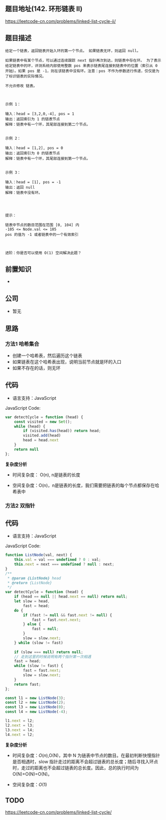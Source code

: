 
## 题目地址(142. 环形链表 II)

https://leetcode-cn.com/problems/linked-list-cycle-ii/

## 题目描述

```
给定一个链表，返回链表开始入环的第一个节点。 如果链表无环，则返回 null。

如果链表中有某个节点，可以通过连续跟踪 next 指针再次到达，则链表中存在环。 为了表示给定链表中的环，评测系统内部使用整数 pos 来表示链表尾连接到链表中的位置（索引从 0 开始）。如果 pos 是 -1，则在该链表中没有环。注意：pos 不作为参数进行传递，仅仅是为了标识链表的实际情况。

不允许修改 链表。

 

示例 1：

输入：head = [3,2,0,-4], pos = 1
输出：返回索引为 1 的链表节点
解释：链表中有一个环，其尾部连接到第二个节点。


示例 2：

输入：head = [1,2], pos = 0
输出：返回索引为 0 的链表节点
解释：链表中有一个环，其尾部连接到第一个节点。


示例 3：

输入：head = [1], pos = -1
输出：返回 null
解释：链表中没有环。


 

提示：

链表中节点的数目范围在范围 [0, 104] 内
-105 <= Node.val <= 105
pos 的值为 -1 或者链表中的一个有效索引

 

进阶：你是否可以使用 O(1) 空间解决此题？
```

## 前置知识

- 

## 公司

- 暂无

## 思路

### 方法1 哈希集合


- 创建一个哈希表，然后遍历这个链表
- 如果链表在这个哈希表出现，说明当前节点就是环的入口
- 如果不存在的话，则无环


## 代码

- 语言支持：JavaScript

JavaScript Code:

```javascript
var detectCycle = function (head) {
    const visited = new Set();
    while (head) {
        if (visited.has(head)) return head;
        visited.add(head)
        head = head.next
    }
    return null
};

```

**复杂度分析**


- 时间复杂度： O(n), n是链表的长度

- 空间复杂度：O(n)，n是链表的长度，我们需要把链表的每个节点都保存在哈希表中

### 方法2 双指针

## 代码

- 语言支持：JavaScript

JavaScript Code:

```javascript
function ListNode(val, next) {
    this.val = val === undefined ? 0 : val;
    this.next = next === undefined ? null : next;
}
/**
 * @param {ListNode} head
 * @return {ListNode}
 */
var detectCycle = function (head) {
    if (head == null || head.next == null) return null;
    let slow = head,
        fast = head;
    do {
        if (fast != null && fast.next != null) {
            fast = fast.next.next;
        } else {
            fast = null;
        }
        slow = slow.next;
    } while (slow != fast)
    
    if (slow === null) return null;
    // 走到这里的时候说明有两个指针第一次相遇
    fast = head;
    while (slow != fast) {
        fast = fast.next;
        slow = slow.next;
    }
    return fast;
};

const l1 = new ListNode(3);
const l2 = new ListNode(2);
const l3 = new ListNode(0);
const l4 = new ListNode(-4);

l1.next = l2;
l2.next = l3;
l3.next = l4;
l4.next = l2;

```


**复杂度分析**


- 时间复杂度：$O(n)$,O(N)，其中 N 为链表中节点的数目。在最初判断快慢指针是否相遇时，slow 指针走过的距离不会超过链表的总长度；随后寻找入环点时，走过的距离也不会超过链表的总长度。因此，总的执行时间为 O(N)+O(N)=O(N)。

- 空间复杂度：$O(1)$


## TODO

https://leetcode-cn.com/problems/linked-list-cycle/
